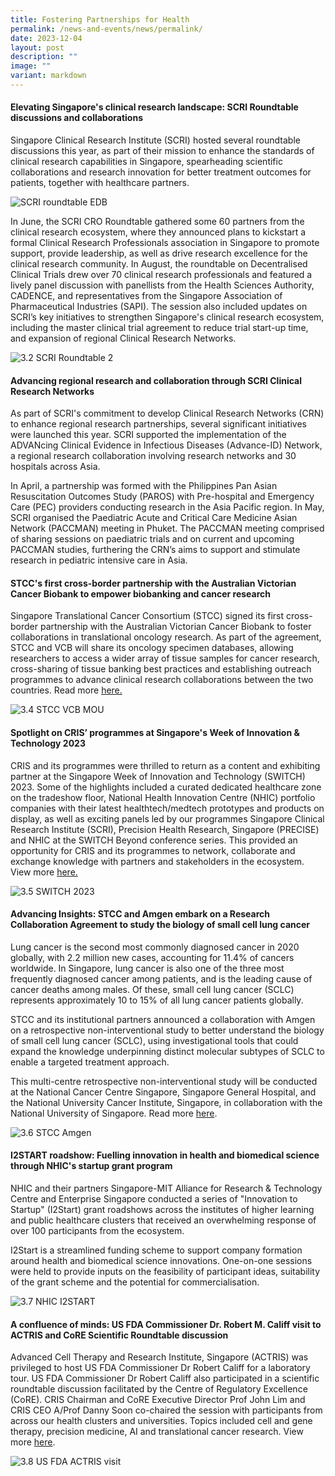 ```yaml
---
title: Fostering Partnerships for Health
permalink: /news-and-events/news/permalink/
date: 2023-12-04
layout: post
description: ""
image: ""
variant: markdown
---
```

#### Elevating Singapore's clinical research landscape: SCRI Roundtable discussions and collaborations

Singapore Clinical Research Institute (SCRI) hosted several roundtable discussions this year, as part of their mission to enhance the standards of clinical research capabilities in Singapore, spearheading scientific collaborations and research innovation for better treatment outcomes for patients, together with healthcare partners. 

![SCRI roundtable EDB](/images/Resources_News/231203%20Year%20in%20review/3_1_SCRI.png)

In June, the SCRI CRO Roundtable  gathered some 60 partners from the clinical research ecosystem, where they announced plans to kickstart a formal Clinical Research Professionals association in Singapore to promote support, provide leadership, as well as drive research excellence for the clinical research community. In August, the roundtable on Decentralised Clinical Trials drew over 70 clinical research professionals and featured a lively panel discussion with panellists from the Health Sciences Authority, CADENCE, and representatives from the Singapore Association of Pharmaceutical Industries (SAPI). The session also included updates on SCRI’s key initiatives to strengthen Singapore's clinical research ecosystem, including the master clinical trial agreement to reduce trial start-up time, and expansion of regional Clinical Research Networks. 

![3.2 SCRI Roundtable 2](/images/Resources_News/231203%20Year%20in%20review/3_2_SCRI2.png)

#### Advancing regional research and collaboration through SCRI Clinical Research Networks

As part of SCRI's commitment to develop Clinical Research Networks (CRN) to enhance regional research partnerships, several significant initiatives were launched this year. SCRI supported the implementation of the ADVANcing Clinical Evidence in Infectious Diseases (Advance-ID) Network, a regional research collaboration involving research networks and 30 hospitals across Asia. 

In April, a partnership was formed with the Philippines Pan Asian Resuscitation Outcomes Study (PAROS) with Pre-hospital and Emergency Care (PEC) providers conducting research in the Asia Pacific region. In May, SCRI organised the Paediatric Acute and Critical Care Medicine Asian Network (PACCMAN) meeting in Phuket. The PACCMAN meeting comprised of sharing sessions on paediatric trials and on current and upcoming PACCMAN studies, furthering the CRN’s aims to support and stimulate research in pediatric intensive care in Asia.



#### STCC's first cross-border partnership with the Australian Victorian Cancer Biobank to empower biobanking and cancer research

Singapore Translational Cancer Consortium (STCC) signed its first cross-border partnership with the Australian Victorian Cancer Biobank to foster collaborations in translational oncology research. As part of the agreement, STCC and VCB will share its oncology specimen databases, allowing researchers to access a wider array of tissue samples for cancer research, cross-sharing of tissue banking best practices and establishing outreach programmes to advance clinical research collaborations between the two countries. Read more [here.](https://www.linkedin.com/posts/crissg_partnerships-oncology-translationaloncology-activity-7059754757837455360-F4bN)

![3.4 STCC VCB MOU](/images/Resources_News/231203%20Year%20in%20review/3_4_STCC_VCB_MOU.png)

#### Spotlight on CRIS’ programmes at Singapore's Week of Innovation & Technology 2023

CRIS and its programmes were thrilled to return as a content and exhibiting partner at the Singapore Week of Innovation and Technology (SWITCH) 2023. Some of the highlights included a curated dedicated healthcare zone on the tradeshow floor, National Health Innovation Centre (NHIC) portfolio companies with their latest healthtech/medtech prototypes and products on display, as well as exciting panels led by our programmes Singapore Clinical Research Institute (SCRI), Precision Health Research, Singapore (PRECISE) and NHIC at the SWITCH Beyond conference series. This provided an opportunity  for CRIS and its programmes to network, collaborate and exchange knowledge with partners and stakeholders in the ecosystem. View more [here.](https://www.linkedin.com/posts/crissg_switchsg-populationhealth-sustainable-activity-7125301243194851329-t7pe)

![3.5 SWITCH 2023](/images/Resources_News/231203%20Year%20in%20review/3_5_SWITCH.png)

#### Advancing Insights: STCC and Amgen embark on a Research Collaboration Agreement to study the biology of small cell lung cancer

Lung cancer is the second most commonly diagnosed cancer in 2020 globally, with 2.2 million new cases, accounting for 11.4% of cancers worldwide. In Singapore, lung cancer is also one of the three most frequently diagnosed cancer among patients, and is the leading cause of cancer deaths among males. Of these, small cell lung cancer (SCLC) represents approximately 10 to 15% of all lung cancer patients globally. 

STCC and its institutional partners announced a collaboration with Amgen on a retrospective non-interventional study to better understand the biology of small cell lung cancer (SCLC), using investigational tools that could expand the knowledge underpinning distinct molecular subtypes of SCLC to enable a targeted treatment approach. 

This multi-centre retrospective non-interventional study will be conducted at the National Cancer Centre Singapore, Singapore General Hospital, and the National University Cancer Institute, Singapore, in collaboration with the National University of Singapore. Read more [here](https://www.linkedin.com/feed/update/urn:li:activity:7114791176070725632/). 

![3.6 STCC Amgen ](/images/Resources_News/231203%20Year%20in%20review/3_6_STCC_Amgen.jpg)

#### I2START roadshow: Fuelling innovation in health and biomedical science through NHIC's startup grant program

NHIC and their partners Singapore-MIT Alliance for Research & Technology Centre and Enterprise Singapore conducted a series of "Innovation to Startup" (I2Start) grant roadshows across the institutes of higher learning and public healthcare clusters that received an overwhelming response of over 100 participants from the ecosystem. 

I2Start is a streamlined funding scheme to support company formation around health and biomedical science innovations. One-on-one sessions were held to provide inputs on the feasibility of participant ideas, suitability of the grant scheme and the potential for commercialisation.

![3.7 NHIC I2START](/images/3_7_NHIC.png)

#### A confluence of minds: US FDA Commissioner Dr. Robert M. Califf visit to ACTRIS and CoRE Scientific Roundtable discussion

Advanced Cell Therapy and Research Institute, Singapore (ACTRIS) was privileged to host US FDA Commissioner Dr Robert Califf for a laboratory tour. US FDA Commissioner Dr Robert Califf also participated in a scientific roundtable discussion facilitated by the Centre of Regulatory Excellence (CoRE). CRIS Chairman and CoRE Executive Director Prof John Lim and CRIS CEO A/Prof Danny Soon co-chaired the session with participants from across our health clusters and universities. Topics included cell and gene therapy, precision medicine, AI and translational cancer research. View more [here](https://www.linkedin.com/feed/update/urn:li:activity:7112965432453591041/).

![3.8 US FDA ACTRIS visit](/images/3_8_US_FDA_ACTRIS.png)